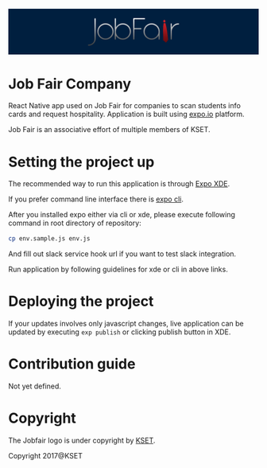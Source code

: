 ![Logo](repo_banner.png)

# Job Fair Company 
React Native app used on Job Fair for companies to scan students info cards and request hospitality.
Application is built using [expo.io](https://expo.io/) platform.

Job Fair is an associative effort of multiple members of KSET.

# Setting the project up

The recommended way to run this application is through [Expo XDE](https://docs.expo.io/versions/v16.0.0/introduction/installation.html).

If you prefer command line interface there is
 [expo cli](https://docs.expo.io/versions/v16.0.0/guides/exp-cli.html).

After you installed expo either via cli or xde,
 please execute following command in root directory of repository:

```Bash
cp env.sample.js env.js
```
And fill out slack service hook url if you want to test slack integration.

Run application by following guidelines for xde or cli in above links.

# Deploying the project

If your updates involves only javascript changes, live application can be updated
 by executing `exp publish` or clicking publish button in XDE.

# Contribution guide

Not yet defined.

# Copyright

The Jobfair logo is under copyright by [KSET](https://www.kset.org).

Copyright 2017@KSET

